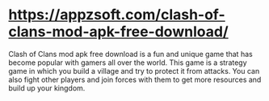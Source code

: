 # https://appzsoft.com/clash-of-clans-mod-apk-free-download/
Clash of Clans mod apk free download is a fun and unique game that has become popular with gamers all over the world. This game is a strategy game in which you build a village and try to protect it from attacks. You can also fight other players and join forces with them to get more resources and build up your kingdom.

